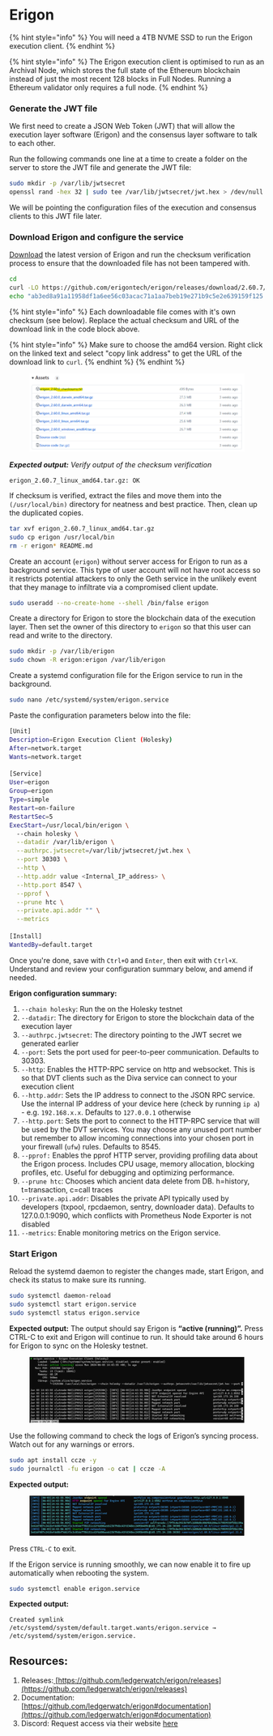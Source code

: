 # Erigon

{% hint style="info" %}
You will need a 4TB NVME SSD to run the Erigon execution client.&#x20;
{% endhint %}

{% hint style="info" %}
The Erigon execution client is optimised to run as an Archival Node, which stores the full state of the Ethereum blockchain instead of just the most recent 128 blocks in Full Nodes. Running a Ethereum validator only requires a full node.&#x20;
{% endhint %}

### Generate the JWT file

We first need to create a JSON Web Token (JWT) that will allow the execution layer software (Erigon) and the consensus layer software to talk to each other.

Run the following commands one line at a time to create a folder on the server to store the JWT file and generate the JWT file:

```bash
sudo mkdir -p /var/lib/jwtsecret
openssl rand -hex 32 | sudo tee /var/lib/jwtsecret/jwt.hex > /dev/null
```

We will be pointing the configuration files of the execution and consensus clients to this JWT file later.

### Download Erigon and configure the service

[Download](https://github.com/erigontech/erigon/releases) the latest version of Erigon and run the checksum verification process to ensure that the downloaded file has not been tampered with.

```bash
cd
curl -LO https://github.com/erigontech/erigon/releases/download/2.60.7/erigon_2.60.7_linux_amd64.tar.gz
echo "ab3ed8a91a11958df1a6ee56c03acac71a1aa7beb19e271b9c5e2e639159f125  erigon_2.60.7_linux_amd64.tar.gz" | sha256sum --check
```

{% hint style="info" %}
Each downloadable file comes with it's own checksum (see below). Replace the actual checksum and URL of the download link in the code block above.

{% hint style="info" %}
Make sure to choose the amd64 version. Right click on the linked text and select "copy link address" to get the URL of the download link to `curl`.
{% endhint %}
{% endhint %}

<figure><img src="../../.gitbook/assets/image (161).png" alt=""><figcaption></figcaption></figure>

_**Expected output:** Verify output of the checksum verification_

```
erigon_2.60.7_linux_amd64.tar.gz: OK
```

If checksum is verified, extract the files and move them into the `(/usr/local/bin)` directory for neatness and best practice. Then, clean up the duplicated copies.

```bash
tar xvf erigon_2.60.7_linux_amd64.tar.gz
sudo cp erigon /usr/local/bin
rm -r erigon* README.md
```

Create an account (`erigon`) without server access for Erigon to run as a background service. This type of user account will not have root access so it restricts potential attackers to only the Geth service in the unlikely event that they manage to infiltrate via a compromised client update.

```bash
sudo useradd --no-create-home --shell /bin/false erigon
```

Create a directory for Erigon to store the blockchain data of the execution layer. Then set the owner of this directory to `erigon` so that this user can read and write to the directory.

```bash
sudo mkdir -p /var/lib/erigon
sudo chown -R erigon:erigon /var/lib/erigon
```

Create a systemd configuration file for the Erigon service to run in the background.

```bash
sudo nano /etc/systemd/system/erigon.service
```

Paste the configuration parameters below into the file:

```bash
[Unit]
Description=Erigon Execution Client (Holesky)
After=network.target
Wants=network.target

[Service]
User=erigon
Group=erigon
Type=simple
Restart=on-failure
RestartSec=5
ExecStart=/usr/local/bin/erigon \
  --chain holesky \
  --datadir /var/lib/erigon \
  --authrpc.jwtsecret=/var/lib/jwtsecret/jwt.hex \
  --port 30303 \
  --http \
  --http.addr value <Internal_IP_address> \
  --http.port 8547 \
  --pprof \
  --prune htc \
  --private.api.addr "" \
  --metrics
  
[Install]
WantedBy=default.target
```

Once you're done, save with `Ctrl+O` and `Enter`, then exit with `Ctrl+X`. Understand and review your configuration summary below, and amend if needed.

**Erigon configuration summary:**

1. `--chain holesky`: Run the on the Holesky testnet
2. `--datadir`: The directory for Erigon to store the blockchain data of the execution layer
3. `--authrpc.jwtsecret`: The directory pointing to the JWT secret we generated earlier
4. `--port`: Sets the port used for peer-to-peer communication. Defaults to 30303.
5. `--http`: Enables the HTTP-RPC service on http and websocket. This is so that DVT clients such as the Diva service can connect to your execution client &#x20;
6. `--http.addr`: Sets the IP address to connect to the JSON RPC service. Use the internal IP address of your device here (check by running `ip a`) - e.g. `192.168.x.x`. Defaults to `127.0.0.1` otherwise
7. `--http.port`: Sets the port to connect to the HTTP-RPC service that will be used by the DVT services. You may choose any unused port number but remember to allow incoming connections into your chosen port in your firewall (`ufw`) rules. Defaults to 8545.
8. `--pprof:` Enables the pprof HTTP server, providing profiling data about the Erigon process. Includes CPU usage, memory allocation, blocking profiles, etc. Useful for debugging and optimizing performance.
9. `--prune htc`: Chooses which ancient data delete from DB. h=history, t=transaction, c=call traces
10. `--private.api.addr`: Disables the private API typically used by developers (txpool, rpcdaemon, sentry, downloader data). Defaults to 127.0.0.1:9090, which conflicts with Prometheus Node Exporter is not disabled&#x20;
11. `--metrics`: Enable monitoring metrics on the Erigon service.

### Start Erigon

Reload the systemd daemon to register the changes made, start Erigon, and check its status to make sure its running.

```bash
sudo systemctl daemon-reload
sudo systemctl start erigon.service
sudo systemctl status erigon.service
```

**Expected output:** The output should say Erigon is **“active (running)”.** Press CTRL-C to exit and Erigon will continue to run. It should take around 6 hours for Erigon to sync on the Holesky testnet.

<figure><img src="../../.gitbook/assets/image (162).png" alt=""><figcaption></figcaption></figure>

Use the following command to check the logs of Erigon’s syncing process. Watch out for any warnings or errors.

```bash
sudo apt install ccze -y
sudo journalctl -fu erigon -o cat | ccze -A
```

**Expected output:**

<figure><img src="../../.gitbook/assets/image (163).png" alt=""><figcaption></figcaption></figure>

Press `CTRL-C` to exit.

If the Erigon service is running smoothly, we can now enable it to fire up automatically when rebooting the system.

```bash
sudo systemctl enable erigon.service
```

**Expected output:**

```
Created symlink /etc/systemd/system/default.target.wants/erigon.service → /etc/systemd/system/erigon.service.
```

## Resources:

1. Releases:[ ](https://github.com/ledgerwatch/erigon/releases)[https://github.com/ledgerwatch/erigon/releases](https://github.com/ledgerwatch/erigon/releases)
2. Documentation: [https://github.com/ledgerwatch/erigon#documentation](https://github.com/ledgerwatch/erigon#documentation)
3. Discord: Request access via their website [here](https://erigon.tech/)
